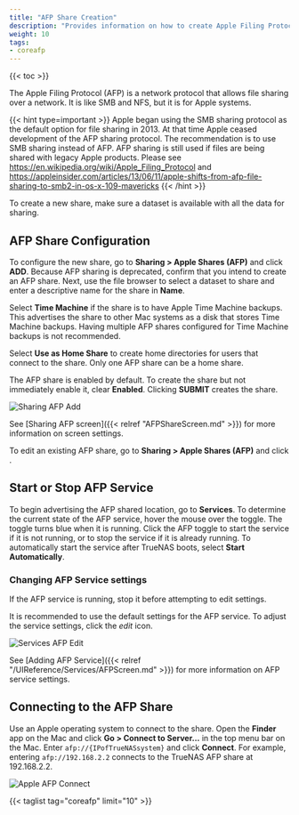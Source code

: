 ```yaml
---
title: "AFP Share Creation"
description: "Provides information on how to create Apple Filing Protocol (AFP) shares on your TrueNAS."
weight: 10
tags:
- coreafp
---
```


{{< toc >}}

The Apple Filing Protocol (AFP) is a network protocol that allows file sharing over a network.
It is like SMB and NFS, but it is for Apple systems.

{{< hint type=important >}}
Apple began using the SMB sharing protocol as the default option for file sharing in 2013. At that time Apple ceased development of the AFP sharing protocol. The recommendation is to use SMB sharing instead of AFP. AFP sharing is still used if files are being shared with legacy Apple products. Please see https://en.wikipedia.org/wiki/Apple_Filing_Protocol and https://appleinsider.com/articles/13/06/11/apple-shifts-from-afp-file-sharing-to-smb2-in-os-x-109-mavericks
{{< /hint >}}

To create a new share, make sure a dataset is available with all the data for sharing.

## AFP Share Configuration

To configure the new share, go to **Sharing > Apple Shares (AFP)** and click **ADD**.
Because AFP sharing is deprecated, confirm that you intend to create an AFP share.
Next, use the file browser to select a dataset to share and enter a descriptive name for the share in **Name**.

Select **Time Machine** if the share is to have Apple Time Machine backups. 
This advertises the share to other Mac systems as a disk that stores Time Machine backups.
Having multiple AFP shares configured for Time Machine backups is not recommended.

Select **Use as Home Share** to create home directories for users that connect to the share.
Only one AFP share can be a home share.

The AFP share is enabled by default.
To create the share but not immediately enable it, clear **Enabled**.
Clicking **SUBMIT** creates the share.

![Sharing AFP Add](/images/CORE/12.0/SharingAFPAdd.png "Sharing AFP Add")

See [Sharing AFP screen]({{< relref "AFPShareScreen.md" >}}) for more information on screen settings.

To edit an existing AFP share, go to **Sharing > Apple Shares (AFP)** and click  <i class="fa fa-ellipsis-v" aria-hidden="true" title="Options"></i>.

## Start or Stop AFP Service

To begin advertising the AFP shared location, go to **Services**.  To determine the current state of the AFP service, hover the mouse over the toggle. The toggle turns blue when it is running. Click the AFP toggle to start the service if it is not running, or to stop the service if it is already running.
To automatically start the service after TrueNAS boots, select **Start Automatically**.

### Changing AFP Service settings

If the AFP service is running, stop it before attempting to edit settings.

It is recommended to use the default settings for the AFP service.
To adjust the service settings, click the <i class="material-icons" aria-hidden="true" title="Configure">edit</i> icon.

![Services AFP Edit](/images/CORE/12.0/ServicesAFPEdit.png "Services AFP Edit")

See [Adding AFP Service]({{< relref "/UIReference/Services/AFPScreen.md" >}}) for more information on AFP service settings.

## Connecting to the AFP Share

Use an Apple operating system to connect to the share.
Open the **Finder** app on the Mac and click **Go > Connect to Server...** in the top menu bar on the Mac.
Enter `afp://{IPofTrueNASsystem}` and click **Connect**.
For example, entering `afp://192.168.2.2` connects to the TrueNAS AFP share at 192.168.2.2.

![Apple AFP Connect](/images/CORE/AppleAFPConnect.png "Apple AFP Connect")

{{< taglist tag="coreafp" limit="10" >}}